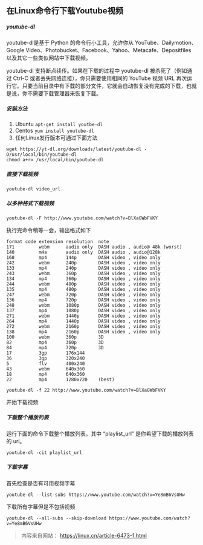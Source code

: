 ## 在Linux命令行下载Youtube视频
##### youtube-dl
youtube-dl是基于 Python 的命令行小工具，允许你从 YouTube、Dailymotion、Google Video、Photobucket、Facebook、Yahoo、Metacafe、Depositfiles 以及其它一些类似网站中下载视频。

youtube-dl 支持断点续传。如果在下载的过程中 youtube-dl 被杀死了（例如通过 Ctrl-C 或者丢失网络连接），你只需要使用相同的 YouTube 视频 URL 再次运行它。只要当前目录中有下载的部分文件，它就会自动恢复没有完成的下载，也就是说，你不需要下载管理器来恢复下载。
##### 安装方法
1. Ubuntu `apt-get install youtbe-dl`
2. Centos `yum install youtube-dl`
3. 任何Linux发行版本可通过下面方法
```
wget https://yt-dl.org/downloads/latest/youtube-dl -O/usr/local/bin/youtube-dl
chmod a+rx /usr/local/bin/youtube-dl
```
##### 直接下载视频
 `youtube-dl video_url`
##### 以多种格式下载视频
`youtube-dl -F http://www.youtube.com/watch?v=BlXaGWbFVKY`

执行完命令稍等一会，输出格式如下
```
format code extension resolution  note
171         webm      audio only  DASH audio , audio@ 48k (worst)
140         m4a       audio only  DASH audio , audio@128k
160         mp4       144p        DASH video , video only
242         webm      240p        DASH video , video only
133         mp4       240p        DASH video , video only
243         webm      360p        DASH video , video only
134         mp4       360p        DASH video , video only
244         webm      480p        DASH video , video only
135         mp4       480p        DASH video , video only
247         webm      720p        DASH video , video only
136         mp4       720p        DASH video , video only
248         webm      1080p       DASH video , video only
137         mp4       1080p       DASH video , video only
271         webm      1440p       DASH video , video only
264         mp4       1440p       DASH video , video only
272         webm      2160p       DASH video , video only
138         mp4       2160p       DASH video , video only
100         webm      360p        3D
82          mp4       360p        3D
84          mp4       720p        3D
17          3gp       176x144
36          3gp       320x240
5           flv       400x240
43          webm      640x360
18          mp4       640x360
22          mp4       1280x720    (best)
```
`youtube-dl -f 22 http://www.youtube.com/watch?v=BlXaGWbFVKY`

开始下载视频
##### 下载整个播放列表
运行下面的命令下载整个播放列表。其中 “playlist_url” 是你希望下载的播放列表的 url。

`youtube-dl -cit playlist_url`
##### 下载字幕
首先检查是否有可用视频字幕

`youtube-dl --list-subs https://www.youtube.com/watch?v=Ye8mB6VsUHw`

下载所有字幕但是不包括视频

`youtube-dl --all-subs --skip-download https://www.youtube.com/watch?v=Ye8mB6VsUHw`

> 内容来自网站： https://linux.cn/article-6473-1.html
